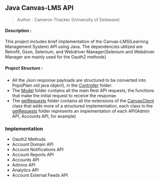 ## Java Canvas-LMS API
> Author : Cameron Thacker (University of Delaware)

#### Description :
This project includes brief implementation of the Canvas-LMS(Learning Management System) API using Java. The dependencies utilized are Retrofit, Gson, Selenium, and Webdriver Manager(Selenium and Webdriver Manager are mainly used for the Oauth2 methods)

##### Project Structure :
- All the Json response payloads are structured to be converted into Pojo(Plain old java object), in the [Controller](https://github.com/cthacker-udel/Java-Canvas-LMS-API/tree/master/src/main/java/Controller) folder.
- The [Model](https://github.com/cthacker-udel/Java-Canvas-LMS-API/tree/master/src/main/java/Model) folder contains all the main Rest API requests, the functions that make the initial request to receive the response.
- The [getRequests](https://github.com/cthacker-udel/Java-Canvas-LMS-API/tree/master/src/main/java/getRequests) folder contains all the extensions of the [CanvasClient](https://github.com/cthacker-udel/Java-Canvas-LMS-API/blob/master/src/main/java/Client/CanvasClient.java) class that adds more of a structured implementation, each class in the [getRequests](https://github.com/cthacker-udel/Java-Canvas-LMS-API/tree/master/src/main/java/getRequests) folder represents an implementation of each API(Admin API, Accounts API, for example)


### Implementation

- Oauth2 Methods
- Account Domain API
- Account Notifications API
- Account Reports API
- Accounts API
- Admins API
- Analytics API
- Account External Feeds API
